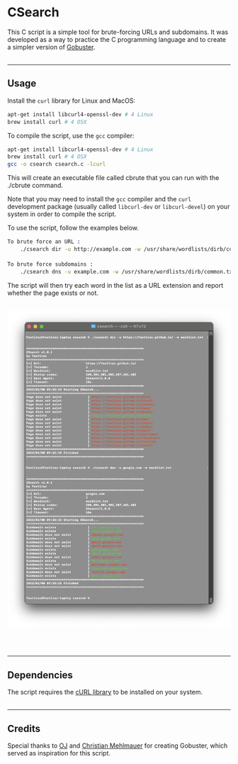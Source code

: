 # CSearch

This C script is a simple tool for brute-forcing URLs and subdomains. It was developed as a way to practice the C programming language and to create a simpler version of [Gobuster](https://github.com/OJ/gobuster).
<br><br>

---

## Usage

Install the `curl` library for Linux and MacOS:

```bash
apt-get install libcurl4-openssl-dev # 4 Linux
brew install curl # 4 OSX
```

To compile the script, use the `gcc` compiler:

```bash
apt-get install libcurl4-openssl-dev # 4 Linux
brew install curl # 4 OSX
gcc -o csearch csearch.c -lcurl
```

This will create an executable file called cbrute that you can run with the ./cbrute command.

Note that you may need to install the `gcc` compiler and the `curl` development package (usually called `libcurl-dev` or `libcurl-devel`) on your system in order to compile the script.

To use the script, follow the examples below.

```bash
To brute force an URL :
    ./csearch dir -u http://example.com -w /usr/share/wordlists/dirb/common.txt

To brute force subdomains :
    ./csearch dns -u example.com -w /usr/share/wordlists/dirb/common.txt
```

The script will then try each word in the list as a URL extension and report whether the page exists or not.
<br><br>

![csearch](./img/csearch-dir-dns.png)

<br><br>

---

## Dependencies

The script requires the [cURL library](https://curl.haxx.se/) to be installed on your system.
<br><br>

---

## Credits

Special thanks to [OJ](https://github.com/OJ) and [Christian Mehlmauer](https://github.com/firefart) for creating Gobuster, which served as inspiration for this script.
